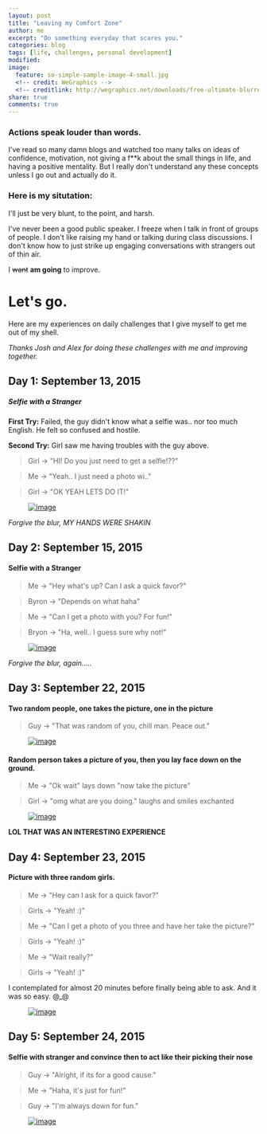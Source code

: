 ```yaml
---
layout: post
title: "Leaving my Comfort Zone"
author: me
excerpt: "Do something everyday that scares you."
categories: blog
tags: [life, challenges, personal development]
modified:
image:
  feature: so-simple-sample-image-4-small.jpg
  <!-- credit: WeGraphics -->
  <!-- creditlink: http://wegraphics.net/downloads/free-ultimate-blurred-background-pack/ -->
share: true
comments: true
---
```


### Actions speak louder than words.

I've read so many damn blogs and watched too many talks on ideas of confidence, motivation, not giving a f**k about the small things in life, and having a positive mentality. But I really don't understand any these concepts unless I go out and actually do it. 

### Here is my situtation:

I'll just be very blunt, to the point, and harsh.

I've never been a good public speaker. I freeze when I talk in front of groups of people. I don't like raising my hand or talking during class discussions. I don't know how to just strike up engaging conversations with strangers out of thin air. 

I <s>want</s> **am going** to improve.


# Let's go.

Here are my experiences on daily challenges that I give myself to get me out of my shell.

*Thanks Josh and Alex for doing these challenges with me and improving together.*

## Day 1: September 13, 2015

##### Selfie with a Stranger

**First Try:** Failed, the guy didn't know what a selfie was.. nor too much English. He felt so confused and hostile.

**Second Try:** Girl saw me having troubles with the guy above.

> Girl -> "HI! Do you just need to get a selfie!??"

> Me -> "Yeah.. I just need a photo wi.."

> Girl -> "OK YEAH LETS DO IT!"

<figure>
    <a href="/../../images/challenges/09_13_15_First.jpg"><img src="/../../images/challenges/09_13_15_First.jpg" alt="image"></a>
</figure>

*Forgive the blur, MY HANDS WERE SHAKIN*









## Day 2: September 15, 2015

#### Selfie with a Stranger

> Me -> "Hey what's up? Can I ask a quick favor?"

> Byron -> "Depends on what haha"

> Me -> "Can I get a photo with you? For fun!"

> Bryon -> "Ha, well.. I guess sure why not!"

<figure>
    <a href="/../../images/challenges/09_15_15_Second_Byron.jpg"><img src="/../../images/challenges/09_15_15_Second_Byron.jpg" alt="image"></a>
</figure>

*Forgive the blur, again.....*









## Day 3: September 22, 2015

#### Two random people, one takes the picture, one in the picture

> Guy -> "That was random of you, chill man. Peace out."

<figure class="half">
    <a href="/../../images/challenges/09_22_15_other.jpg"><img src="/../../images/challenges/09_22_15_other.jpg" alt="image"></a>
</figure>


#### Random person takes a picture of you, then you lay face down on the ground.

> Me -> "Ok wait" lays down "now take the picture"

> Girl -> "omg what are you doing." laughs and smiles exchanted

<figure>
    <a href="/../../images/challenges/09_22_15_lay_down.jpg"><img src="/../../images/challenges/09_22_15_lay_down.jpg" alt="image"></a>
</figure>

**LOL THAT WAS AN INTERESTING EXPERIENCE**










## Day 4: September 23, 2015

#### Picture with three random girls.

> Me -> "Hey can I ask for a quick favor?"

> Girls -> "Yeah! :)"

> Me -> "Can I get a photo of you three and have her take the picture?"

> Girls -> "Yeah! :)"

> Me -> "Wait really?"

> Girls -> "Yeah! :)"

I contemplated for almost 20 minutes before finally being able to ask. And it was so easy. @_@

<figure>
    <a href="/../../images/challenges/09_23_15_three_girls.jpg"><img src="/../../images/challenges/09_23_15_three_girls.jpg" alt="image"></a>
</figure>












## Day 5: September 24, 2015

#### Selfie with stranger and convince then to act like their picking their nose

> Guy -> "Alright, if its for a good cause."

> Me -> "Haha, it's just for fun!"

> Guy -> "I'm always down for fun."

<figure>
    <a href="/../../images/challenges/09_24_15_pick_nose.jpg"><img src="/../../images/challenges/09_24_15_pick_nose.jpg" alt="image"></a>
</figure>



